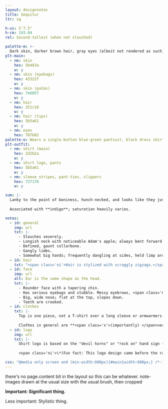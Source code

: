```yaml
---
layout: designnotes
title: Sequitur
ltr: sq

h-us: 5'7.5"
h-cm: 193.04
rel: Second-tallest (when not slouched)

palette-m: >-
  Dark skin, darker brown hair, gray eyes (albeit not rendered as such). Hair is a long, messy wave, and dyed at the tips (appears gray, very faded).
plt-main:
  - nm: skin
    hex: 5b463a
    w: y
  - nm: skin (eyebags)
    hex: 43322f
    w: y
  - nm: skin (palms)
    hex: 7e6857
    w: y
  - nm: hair
    hex: 251c18
    w: y
  - nm: hair (tips)
    hex: 5b5a61
    w: y
  - nm: eyes
    hex: 787b82
palette-o: Wears a single-button blue-green pantsuit, black dress shirt, dark blue tie, and shoes that match the suit.
plt-outfit:
  - nm: shirt (main)
    hex: 2d2b2a
    w: y
  - nm: shirt logo, pants
    hex: 5b5a61
    w: y
  - nm: sleeve stripes, pant-ties, slippers
    hex: 727176
    w: y

sum: |-
  Lanky to the point of boniness, hunch-necked, and looks like they just rolled out of bed. Slouches for days [albeit not shown in reference for height clarity]. Striped sleeves and faded hair tips used to be brighter. Pajama pants and slippers all the way down.
  
  Associated with **indigo**; saturation heavily varies.

notes:
  - id: general
    img: url
    txt: |-
      - Slouches severely.
      - Longish neck with noticeable Adam's apple; always bent forward to some degree, even when standing upright.
      - Defined, gaunt collarbone.
      - Gangly limbs.
      - Somewhat big hands; frequently dangling at sides, held limp around torso, or absently picking teeth.
  - id: hair
    txt: "<span class='ni'>Hair is stylized with scraggly zigzags.</span> **<span class='x'>Important: </span>Bangs cover their right (viewer's left) eye.**"
  - id: face
    img: url
    alt: Ear is the same shape as the head.
    txt: |-
      - Rounder face with a tapering chin.
      - Has serious eyebags and stubble. Messy eyebrows, <span class='ni'>which match how I draw the rest of the eye. They *have* an eye color but, because of this stylization, it's not discernible.</span>
      - Big, wide nose; flat at the top, slopes down.
      - Teeth are crooked.
  - id: clothes
    txt: |-
      Top is one piece, not a T-shirt over a long sleeve or armwarmers. <span class='ni'><span class='x'>Some trivia: It's</span>Riffed loosely from the ’90s--2000s-inspired look of 100 gecs, specifically from the [<i>1000 Gecs</i> album](https://en.wikipedia.org/wiki/1000_Gecs).</span> Sleeve stripes are thin; count doesn't matter.
      
      Clothes in general are **<span class='x'>(importantly) </span>very worn**; shirt neck is is wide for lack of elasticity, logo is faded. Pajama-sweatpants are frumpy. Small wonder the slippers stay on.
  - id: logo
    img: url
    txt: |-
      Shirt logo is based on the "devil horns" or "rock on" hand sign (🤘), a gas mask, and (more loosely, by sheer coincidence*) a rabbit. (Also see [initial brainstorming](../../../gallery/roundups/2021-06) and [solo art](../../../gallery/teef); both designs are outdated but get the idea across.)
      
      <span class='ni'>\*(Fun fact: This logo design came before the rabbits! The idea that would *become* the rabbits had been around for much longer, but they didn't take shape for another few months.)</span>

css: "@media only screen and (min-width:600px){#main{width:600px;} /*-150px*/ body{width:1400px;} #content{width:600px;} #sum{width:45.65rem;}"
---
```

there's no page.content bit in the layout so this can be whatever. note-images drawn at the usual size with the usual brush, then cropped

**<span class='x'>Important: </span>Significant thing.**

<span class='ni'><span class='x'>Less important: </span>Stylistic thing.</span>